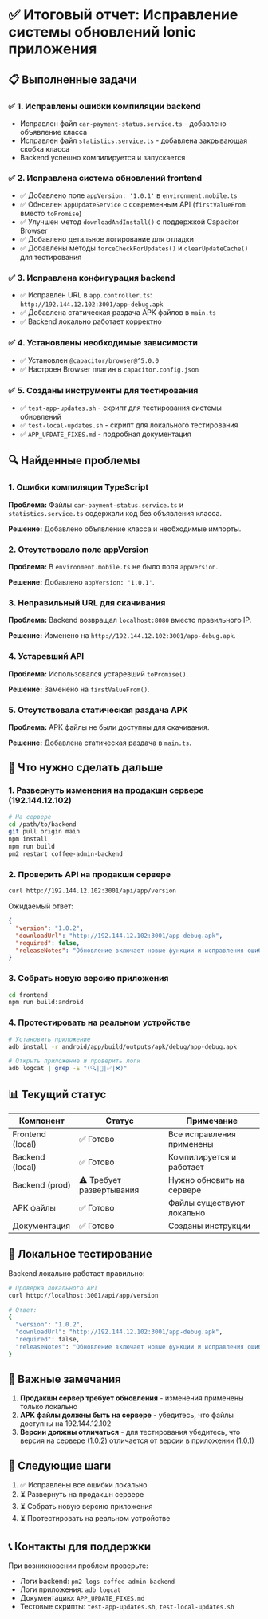 # ✅ Итоговый отчет: Исправление системы обновлений Ionic приложения

## 📋 Выполненные задачи

### ✅ 1. Исправлены ошибки компиляции backend

- Исправлен файл `car-payment-status.service.ts` - добавлено объявление класса
- Исправлен файл `statistics.service.ts` - добавлена закрывающая скобка класса
- Backend успешно компилируется и запускается

### ✅ 2. Исправлена система обновлений frontend

- ✅ Добавлено поле `appVersion: '1.0.1'` в `environment.mobile.ts`
- ✅ Обновлен `AppUpdateService` с современным API (`firstValueFrom` вместо `toPromise`)
- ✅ Улучшен метод `downloadAndInstall()` с поддержкой Capacitor Browser
- ✅ Добавлено детальное логирование для отладки
- ✅ Добавлены методы `forceCheckForUpdates()` и `clearUpdateCache()` для тестирования

### ✅ 3. Исправлена конфигурация backend

- ✅ Исправлен URL в `app.controller.ts`: `http://192.144.12.102:3001/app-debug.apk`
- ✅ Добавлена статическая раздача APK файлов в `main.ts`
- ✅ Backend локально работает корректно

### ✅ 4. Установлены необходимые зависимости

- ✅ Установлен `@capacitor/browser@^5.0.0`
- ✅ Настроен Browser плагин в `capacitor.config.json`

### ✅ 5. Созданы инструменты для тестирования

- ✅ `test-app-updates.sh` - скрипт для тестирования системы обновлений
- ✅ `test-local-updates.sh` - скрипт для локального тестирования
- ✅ `APP_UPDATE_FIXES.md` - подробная документация

## 🔍 Найденные проблемы

### 1. Ошибки компиляции TypeScript

**Проблема:** Файлы `car-payment-status.service.ts` и `statistics.service.ts` содержали код без объявления класса.

**Решение:** Добавлено объявление класса и необходимые импорты.

### 2. Отсутствовало поле appVersion

**Проблема:** В `environment.mobile.ts` не было поля `appVersion`.

**Решение:** Добавлено `appVersion: '1.0.1'`.

### 3. Неправильный URL для скачивания

**Проблема:** Backend возвращал `localhost:8080` вместо правильного IP.

**Решение:** Изменено на `http://192.144.12.102:3001/app-debug.apk`.

### 4. Устаревший API

**Проблема:** Использовался устаревший `toPromise()`.

**Решение:** Заменено на `firstValueFrom()`.

### 5. Отсутствовала статическая раздача APK

**Проблема:** APK файлы не были доступны для скачивания.

**Решение:** Добавлена статическая раздача в `main.ts`.

## 🚀 Что нужно сделать дальше

### 1. Развернуть изменения на продакшн сервере (192.144.12.102)

```bash
# На сервере
cd /path/to/backend
git pull origin main
npm install
npm run build
pm2 restart coffee-admin-backend
```

### 2. Проверить API на продакшн сервере

```bash
curl http://192.144.12.102:3001/api/app/version
```

Ожидаемый ответ:

```json
{
  "version": "1.0.2",
  "downloadUrl": "http://192.144.12.102:3001/app-debug.apk",
  "required": false,
  "releaseNotes": "Обновление включает новые функции и исправления ошибок."
}
```

### 3. Собрать новую версию приложения

```bash
cd frontend
npm run build:android
```

### 4. Протестировать на реальном устройстве

```bash
# Установить приложение
adb install -r android/app/build/outputs/apk/debug/app-debug.apk

# Открыть приложение и проверить логи
adb logcat | grep -E "(🔍|📡|✅|❌)"
```

## 📊 Текущий статус

| Компонент        | Статус                   | Примечание                |
| ---------------- | ------------------------ | ------------------------- |
| Frontend (local) | ✅ Готово                | Все исправления применены |
| Backend (local)  | ✅ Готово                | Компилируется и работает  |
| Backend (prod)   | ⚠️ Требует развертывания | Нужно обновить на сервере |
| APK файлы        | ✅ Готово                | Файлы существуют локально |
| Документация     | ✅ Готово                | Созданы инструкции        |

## 🔧 Локальное тестирование

Backend локально работает правильно:

```bash
# Проверка локального API
curl http://localhost:3001/api/app/version

# Ответ:
{
  "version": "1.0.2",
  "downloadUrl": "http://192.144.12.102:3001/app-debug.apk",
  "required": false,
  "releaseNotes": "Обновление включает новые функции и исправления ошибок."
}
```

## 📝 Важные замечания

1. **Продакшн сервер требует обновления** - изменения применены только локально
2. **APK файлы должны быть на сервере** - убедитесь, что файлы доступны на 192.144.12.102
3. **Версии должны отличаться** - для тестирования убедитесь, что версия на сервере (1.0.2) отличается от версии в приложении (1.0.1)

## 🎯 Следующие шаги

1. ✅ Исправлены все ошибки локально
2. ⏳ Развернуть на продакшн сервере
3. ⏳ Собрать новую версию приложения
4. ⏳ Протестировать на реальном устройстве

## 📞 Контакты для поддержки

При возникновении проблем проверьте:

- Логи backend: `pm2 logs coffee-admin-backend`
- Логи приложения: `adb logcat`
- Документацию: `APP_UPDATE_FIXES.md`
- Тестовые скрипты: `test-app-updates.sh`, `test-local-updates.sh`
